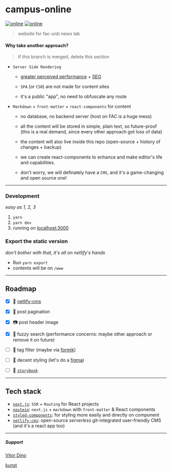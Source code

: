 # campus-online
[![online][www-badge]][www-url] [![online][admin-badge]][admin-url]

> website for fac-unb news lab


#### Why take another approach?

> If this branch is merged, delete this section

- `Server Side Rendering`
    - [greater perceived performance](https://medium.com/walmartlabs/the-benefits-of-server-side-rendering-over-client-side-rendering-5d07ff2cefe8) + [SEO](https://adkgroup.com/blog/single-page-applications-spa-and-seo-problem/)

    - `SPA` (or `CSR`) are not made for content sites

    - it's a public "app", no need to obfuscate any route


- `Markdown` + `front-matter` + `react-components` for content

    - no database, no backend server (host on FAC is a huge mess)

    - all the content will be stored in simple, plain text, so future-proof (this is a real demand, since every other approach got loss of data)

    - the content will also live inside this repo (open-source + history of changes + backup)

    - we can create react-components to enhance and make editor's life and capabilities.

    - don't worry, we will definately have a `CMS`, and it's a game-changing and open source one!


---


### Development

*easy as 1, 2, 3*

1. `yarn`
1. `yarn dev`
1. running on [localhost:3000](http://localhost:3000)

### Export the static version

*don't bother with that, it's all on netlify's hands*

- Run `yarn export`
- contents will be on `/www`

---

## Roadmap

- [x] :pencil: [netlify-cms](https://www.netlifycms.org/)
- [x] :bookmark_tabs: post pagination
- [x] :camera: post header image
- [x] :mag_right: fuzzy search (performance concerns: maybe other approach or remove it on future)
- [ ] :bookmark: tag filter (maybe via [formik](https://github.com/jaredpalmer/formik))
- [ ] :lipstick: decent styling (let's do a [figma](https://http://figma.com/))
- [ ] :notebook_with_decorative_cover: [`storybook`](https://github.com/storybooks/storybook)


---

## Tech stack

- [`next.js`](https://github.com/zeit/next.js): `SSR` + `Routing` for React projects
- [`nextein`](https://github.com/elmasse/nextein): `next.js` + `markdown` with `front-matter` & React components
- [`styled-components`](https://github.com/styled-components): for styling more easily and directly on component
- [`netlify-cms`](https://www.netlifycms.org/): open-source *serverless* git-integrated user-friendly CMS (and it's a react app too)

---

##### Support

[Vitor Dino](https://github.com/vitordino/)

[kunst](https://kunst.com.br)



[www-badge]: https://img.shields.io/badge/netlify-online-brightgreen.svg
[www-url]: https://ponto.netlify.com
[admin-badge]: https://img.shields.io/badge/❖-admin-00C7B7.svg?colorA=00C7B7
[admin-url]: https://app.netlify.com/sites/ponto/overview
